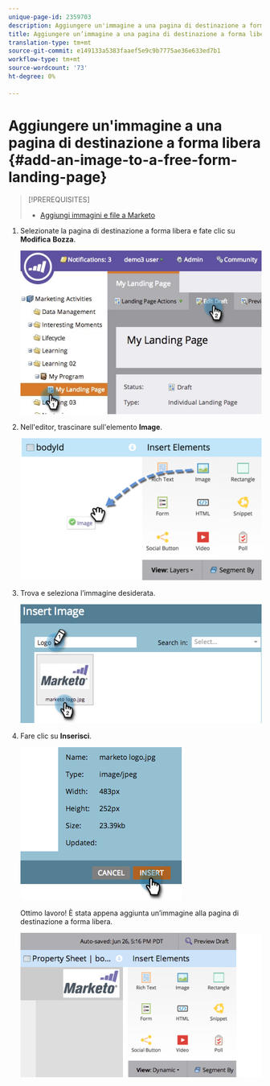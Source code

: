 ```yaml
---
unique-page-id: 2359703
description: Aggiungere un'immagine a una pagina di destinazione a forma libera - Marketo Docs - Documentazione prodotto
title: Aggiungere un’immagine a una pagina di destinazione a forma libera
translation-type: tm+mt
source-git-commit: e149133a5383faaef5e9c9b7775ae36e633ed7b1
workflow-type: tm+mt
source-wordcount: '73'
ht-degree: 0%

---
```



# Aggiungere un&#39;immagine a una pagina di destinazione a forma libera {#add-an-image-to-a-free-form-landing-page}

>[!PREREQUISITES]
>
>* [Aggiungi immagini e file a Marketo](../../../../product-docs/demand-generation/images-and-files/add-images-and-files-to-marketo.md)

>



1. Selezionate la pagina di destinazione a forma libera e fate clic su **Modifica** **Bozza**.

   ![](assets/landingpageeditdraft.jpg)

1. Nell&#39;editor, trascinare sull&#39;elemento **Image**.

   ![](assets/image2015-5-21-15-3a38-3a58.png)

1. Trova e seleziona l’immagine desiderata.

   ![](assets/image2014-9-16-14-3a35-3a59.png)

1. Fare clic su **Inserisci**.

   ![](assets/image2014-9-16-15-3a3-3a48.png)

   Ottimo lavoro! È stata appena aggiunta un’immagine alla pagina di destinazione a forma libera.

   ![](assets/image2015-5-21-15-3a40-3a11.png)

